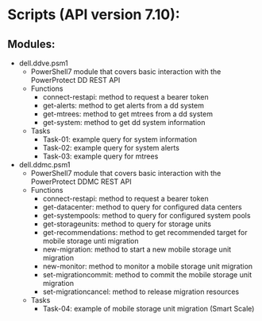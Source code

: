 # Scripts (API version 7.10):
## Modules: 
* dell.ddve.psm1
    * PowerShell7 module that covers basic interaction with the PowerProtect DD REST API
    * Functions
        * connect-restapi: method to request a bearer token
        * get-alerts: method to get alerts from a dd system
        * get-mtrees: method to get mtrees from a dd system
        * get-system: method to get dd system information
    * Tasks
        * Task-01: example query for system information
        * Task-02: example query for system alerts
        * Task-03: example query for mtrees
* dell.ddmc.psm1
    * PowerShell7 module that covers basic interaction with the PowerProtect DDMC REST API
    * Functions
        * connect-restapi: method to request a bearer token
        * get-datacenter: method to query for configured data centers
        * get-systempools: method to query for configured system pools
        * get-storageunits: method to query for storage units
        * get-recommendations: method to get recommended target for mobile storage unti migration
        * new-migration: method to start a new mobile storage unit migration
        * new-monitor: method to monitor a mobile storage unit migration
        * set-migrationcommit: method to commit the mobile storage unit migration
        * set-migrationcancel: method to release migration resources
    * Tasks
        * Task-04: example of mobile storage unit migration (Smart Scale)
